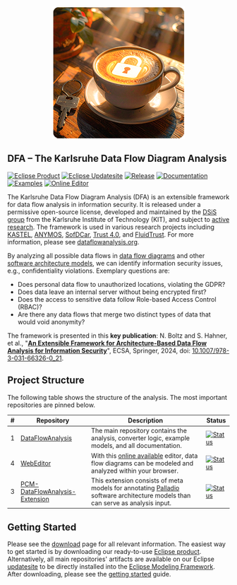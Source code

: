 <p align="center"> 
	<a href="#getting-started"><img alt="Data Flow Analysis" src="dfa-artwork.png"></a>
</p>

## DFA – The Karlsruhe Data Flow Diagram Analysis

[![Eclipse Product](https://img.shields.io/github/actions/workflow/status/DataFlowAnalysis/product/build.yml?label=Product&logo=eclipseide&style=flat-square)](https://updatesite.palladio-simulator.com/DataFlowAnalysis/product/releases/)
[![Eclipse Updatesite](https://img.shields.io/github/actions/workflow/status/DataFlowAnalysis/DataFlowAnalysis/main.yml?label=Updatesite&logo=eclipseide&style=flat-square)](https://dataflowanalysis.github.io/updatesite/)
[![Release](https://img.shields.io/github/v/release/DataFlowAnalysis/DataFlowAnalysis?style=flat-square&label=Release&logo=eclipseide)](https://dataflowanalysis.org/download/)
[![Documentation](https://img.shields.io/badge/Documentation-Online-green?style=flat-square&logo=GitBook&logoColor=white)](https://dataflowanalysis.org/wiki/)
[![Examples](https://img.shields.io/badge/Examples-24-purple?style=flat-square&logo=UML&logoColor=white)](https://dataflowanalysis.org/examples/)
[![Online Editor](https://img.shields.io/badge/Online%20Editor-Available-teal?style=flat-square&logo=github)](https://editor.dataflowanalysis.org)


The Karlsruhe Data Flow Diagram Analysis (DFA) is an extensible framework for data flow analysis in information security.
It is released under a permissive open-source license, developed and maintained by the [DSiS group](https://dsis.kastel.kit.edu/) from the Karlsruhe Institute of Technology (KIT), and subject to [active research](https://dataflowanalysis.org/publications/).
The framework is used in various research projects including [KASTEL](https://www.kastel.kit.edu/), [ANYMOS](https://www.anymos.de/), [SofDCar](https://sofdcar.de/), [Trust 4.0](https://github.com/Trust40-Project), and [FluidTrust](https://github.com/FluidTrust).
For more information, please see [dataflowanalysis.org](https://dataflowanalysis.org/).

By analyzing all possible data flows in [data flow diagrams](https://en.wikipedia.org/wiki/Data-flow_diagram) and other [software architecture models](https://www.palladio-simulator.com/), we can identify information security issues, e.g., confidentiality violations. Exemplary questions are:

* Does personal data flow to unauthorized locations, violating the GDPR?
* Does data leave an internal server without being encrypted first?
* Does the access to sensitive data follow Role-based Access Control (RBAC)?
* Are there any data flows that merge two distinct types of data that would void anonymity?

The framework is presented in this **key publication**:
N. Boltz and S. Hahner, et al., "**[An Extensible Framework for Architecture-Based Data Flow Analysis for Information Security](https://sebastianhahner.de/publications/2024/BoltzHahner2024_AnExtensibleFrameworkForArchitectureBasedDataFlowAnalysisForInformationSecurity.pdf)**",
ECSA, Springer, 2024, doi: [10.1007/978-3-031-66326-0_21](https://doi.org/10.1007/978-3-031-66326-0_21).

## Project Structure

The following table shows the structure of the analysis. The most important repositories are pinned below.

| # | Repository | Description | Status |
| - | ---------- | ----------- | ------ |
| 1 | [DataFlowAnalysis](https://github.com/DataFlowAnalysis/DataFlowAnalysis) | The main repository contains the analysis, converter logic, example models, and all documentation. | [![Status](https://img.shields.io/github/actions/workflow/status/DataFlowAnalysis/DataFlowAnalysis/main.yml?label=&logo=github&style=flat-square)](https://github.com/DataFlowAnalysis/DataFlowAnalysis/actions) |
| 4 | [WebEditor](https://github.com/DataFlowAnalysis/WebEditor) | With this [online available](https://editor.dataflowanalysis.org) editor, data flow diagrams can be modeled and analyzed within your browser. | [![Status](https://img.shields.io/github/actions/workflow/status/DataFlowAnalysis/WebEditor/pages.yaml?label=&logo=github&style=flat-square)](https://github.com/DataFlowAnalysis/WebEditor/actions) |
| 3 | [PCM-DataFlowAnalysis-Extension](https://github.com/DataFlowAnalysis/PCM-DataFlowAnalysis-Extension) | This extension consists of meta models for annotating [Palladio](https://www.palladio-simulator.com/) software architecture models than can serve as analysis input. | [![Status](https://img.shields.io/github/actions/workflow/status/DataFlowAnalysis/PCM-DataFlowAnalysis-Extension/main.yml?label=&logo=github&style=flat-square)](https://github.com/DataFlowAnalysis/PCM-DataFlowAnalysis-Extension/actions) |

## Getting Started

Please see the [download](https://dataflowanalysis.org/download/) page for all relevant information.
The easiest way to get started is by downloading our ready-to-use [Eclipse product](https://updatesite.palladio-simulator.com/DataFlowAnalysis/product/releases/).
Alternatively, all main repositories' artifacts are available on our Eclipse [updatesite](https://dataflowanalysis.github.io/updatesite/) to be directly installed into the [Eclipse Modeling Framework](https://eclipse.dev/modeling/emf/).
After downloading, please see the [getting started](https://dataflowanalysis.org/wiki/gettingstarted.html) guide.
